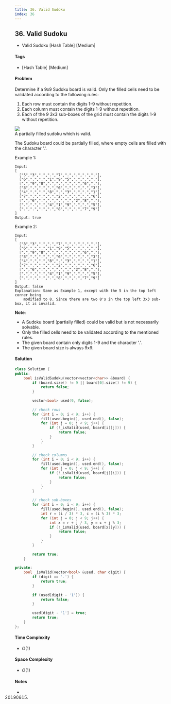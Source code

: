 ```yaml
---
title: 36. Valid Sudoku
index: 36
---
```


## 36. Valid Sudoku
- Valid Sudoku [Hash Table] [Medium]

#### Tags
- [Hash Table] [Medium]

#### Problem
Determine if a 9x9 Sudoku board is valid. Only the filled cells need to be validated according to the following rules:

1. Each row must contain the digits 1-9 without repetition.
2. Each column must contain the digits 1-9 without repetition.
3. Each of the 9 3x3 sub-boxes of the grid must contain the digits 1-9 without repetition.

![](https://upload.wikimedia.org/wikipedia/commons/thumb/f/ff/Sudoku-by-L2G-20050714.svg/250px-Sudoku-by-L2G-20050714.svg.png)  
A partially filled sudoku which is valid.

The Sudoku board could be partially filled, where empty cells are filled with the character '.'.

Example 1:

    Input:
    [
      ["5","3",".",".","7",".",".",".","."],
      ["6",".",".","1","9","5",".",".","."],
      [".","9","8",".",".",".",".","6","."],
      ["8",".",".",".","6",".",".",".","3"],
      ["4",".",".","8",".","3",".",".","1"],
      ["7",".",".",".","2",".",".",".","6"],
      [".","6",".",".",".",".","2","8","."],
      [".",".",".","4","1","9",".",".","5"],
      [".",".",".",".","8",".",".","7","9"]
    ]
    Output: true

Example 2:

    Input:
    [
      ["8","3",".",".","7",".",".",".","."],
      ["6",".",".","1","9","5",".",".","."],
      [".","9","8",".",".",".",".","6","."],
      ["8",".",".",".","6",".",".",".","3"],
      ["4",".",".","8",".","3",".",".","1"],
      ["7",".",".",".","2",".",".",".","6"],
      [".","6",".",".",".",".","2","8","."],
      [".",".",".","4","1","9",".",".","5"],
      [".",".",".",".","8",".",".","7","9"]
    ]
    Output: false
    Explanation: Same as Example 1, except with the 5 in the top left corner being 
        modified to 8. Since there are two 8's in the top left 3x3 sub-box, it is invalid.

**Note**:

- A Sudoku board (partially filled) could be valid but is not necessarily solvable.
- Only the filled cells need to be validated according to the mentioned rules.
- The given board contain only digits 1-9 and the character '.'.
- The given board size is always 9x9.

#### Solution
``` C++
class Solution {
public:
    bool isValidSudoku(vector<vector<char>> &board) {
        if (board.size() != 9 || board[0].size() != 9) {
            return false;
        }
        
        vector<bool> used(9, false);
        
        // check rows
        for (int i = 0; i < 9; i++) {
            fill(used.begin(), used.end(), false);
            for (int j = 0; j < 9; j++) {
                if (!_isValid(used, board[i][j])) {
                    return false;
                }
            }
        }
        
        // check columns
        for (int i = 0; i < 9; i++) {
            fill(used.begin(), used.end(), false);
            for (int j = 0; j < 9; j++) {
                if (!_isValid(used, board[j][i])) {
                    return false;
                }
            }
        }
        
        // check sub-boxes
        for (int i = 0; i < 9; i++) {
            fill(used.begin(), used.end(), false);
            int r = (i / 3) * 3, c = (i % 3) * 3;
            for (int j = 0; j < 9; j++) {
                int x = r + j / 3, y = c + j % 3;
                if (!_isValid(used, board[x][y])) {
                    return false;
                }
            }
        }
        
        return true;
    }
    
private:
    bool _isValid(vector<bool> &used, char digit) {
        if (digit == '.') {
            return true;
        }
        
        if (used[digit - '1']) {
            return false;
        }
        
        used[digit - '1'] = true;
        return true;
    }
};
```

#### Time Complexity
- $O(1)$

#### Space Complexity
- $O(1)$

#### Notes
- 20190615.
